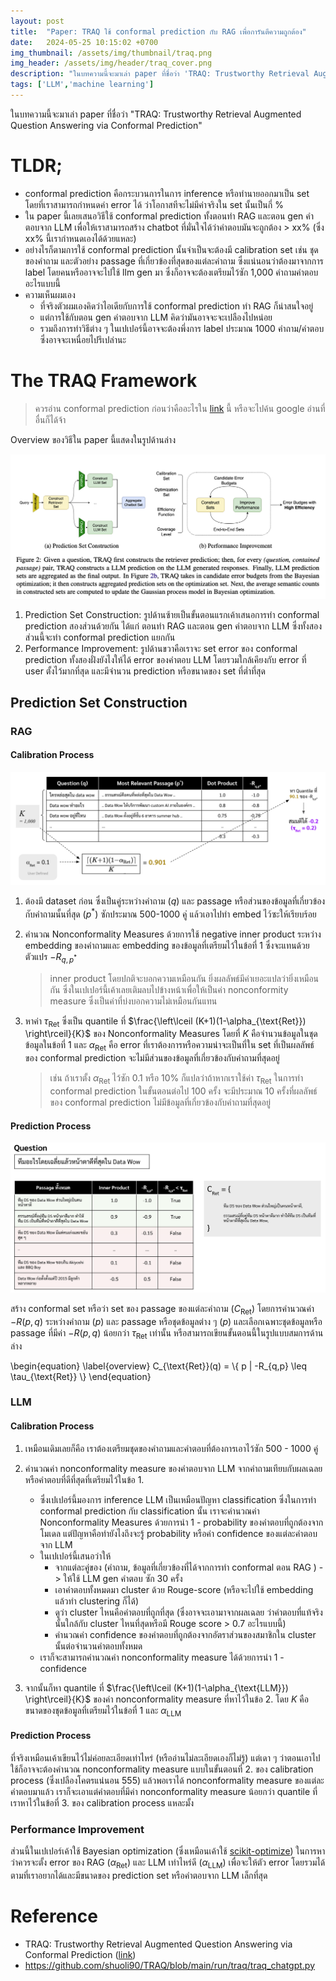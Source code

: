 ```yaml
---
layout: post
title:  "Paper: TRAQ ใช้ conformal prediction กับ RAG เพื่อการันตีความถูกต้อง"
date:   2024-05-25 10:15:02 +0700
img_thumbnail: /assets/img/thumbnail/traq.png
img_header: /assets/img/header/traq_cover.png
description: "ในบทความนี้จะมาเล่า paper ที่ชื่อว่า 'TRAQ: Trustworthy Retrieval Augmented Question Answering via Conformal Prediction' ซึ่งเป็นการทำ conformal prediction กับ RAG และ LLM เพื่อให้มั่นใจได้ว่า LLM จะตอบคำถามผิดไม่เกินกว่า % ที่เราตั้งไว้"
tags: ['LLM','machine learning']
---
```


ในบทความนี้จะมาเล่า paper ที่ชื่อว่า "TRAQ: Trustworthy Retrieval Augmented Question Answering via Conformal Prediction"

# TLDR;
- conformal prediction คือกระบวนการในการ inference หรือทำนายออกมาเป็น set โดยที่เราสามารถกำหนดค่า error ได้ ว่าโอกาสทีจะไม่มีค่าจริงใน set นั้นเป็นกี่ %
- ใน paper นี้เลยเสนอวิธีใช้ conformal prediction ทั้งตอนทำ RAG และตอน gen คำตอบจาก LLM เพื่อให้เราสามารถสร้าง chatbot ที่มั่นใจได้ว่าคำตอบมันจะถูกต้อง > xx% (ซึ่ง xx% นี้เรากำหนดเองได้ด้วยแหละ)
- อย่างไรก็ตามการใช้ conformal prediction นั้นจำเป็นจะต้องมี calibration set เช่น ชุดของคำถาม และตัวอย่าง passage ที่เกี่ยวข้องที่สุดของแต่ละคำถาม ซึ่งแน่นอนว่าต้องมาจากการ label โดยคนหรืออาจจะไปใช้ llm gen มา ซึ่งก็อาจจะต้องเตรียมไว้ซัก 1,000 คำถามคำตอบ อะไรแบบนี้
- ความเห็นผมเอง 
    - ที่จริงตัวผมเองคิดว่าไอเดียกับการใช้ conformal prediction ทำ RAG ก็น่าสนใจอยู่ 
    - แต่การใช้กับตอน gen คำตอบจาก LLM คิดว่ามันอาจจะจะเปลืองไปหน่อย 
    - รวมถึงการทำวิธีต่าง ๆ ในเปเปอร์นี้อาจจะต้องพึ่งการ label ประมาณ 1000 คำถาม/คำตอบ ซึ่งอาจจะเหนื่อยไปรึเปล่านะ 


# The TRAQ Framework

> ควรอ่าน conformal prediction ก่อนว่าคืออะไรใน [link](http://localhost:4000/2024/05/15/conformal-prediction.html) นี้ หรือจะไปค้น google อ่านที่อื่นก็ได้จ้า

Overview ของวิธีใน paper นี้แสดงในรูปด้านล่าง

![alt text](/assets/img/traq/overview_process.png)

1. Prediction Set Construction: รูปด้านซ้ายเป็นขั้นตอนแรกเค้าเสนอการทำ conformal prediction สองส่วนด้วยกัน ได้แก่ ตอนทำ RAG และตอน gen คำตอบจาก LLM ซึ่งทั้งสองส่วนนี้จะทำ conformal prediction แยกกัน
2. Performance Improvement: รูปด้านขวาคือเราจะ set error ของ conformal prediction ทั้งสองฝั่งยังไงให้ได้ error ของคำตอบ LLM โดยรวมใกล้เคียงกับ error ที่ user ตั้งไว้มากที่สุด และมีจำนวน prediction หรือขนาดของ set ที่ต่ำที่สุด

## Prediction Set Construction

### RAG

#### Calibration Process

![alt text](/assets/img/traq/ret-calibration-process.png)

1. ต้องมี dataset ก่อน ซึ่งเป็นคู่ระหว่างคำถาม ($q$) และ passage หรือส่วนของข้อมูลที่เกี่ยวข้องกับคำถามนั้นที่สุด ($p^*$) ซักประมาณ 500-1000 คู่ แล้วเอาไปทำ embed ไว้ซะให้เรียบร้อย
2. คำนวณ Nonconformality Measures ด้วยการใช้ negative inner product ระหว่าง embedding ของคำถามและ embedding ของข้อมูลที่เตรียมไว้ในข้อที่ 1 ซึ่งจะแทนด้วยตัวแปร $-R_{q,p^*}$

    > inner product โดยปกติจะบอกความเหมือนกัน ยิ่งผลลัพธ์มีค่าเยอะแปลว่ายิ่งเหมือนกัน ซึ่งในเปเปอร์นี้เค้าเลยเติมลบไปข้างหน้าเพื่อให้เป็นค่า nonconformity measure ซึ่งเป็นค่าที่บ่งบอกความไม่เหมือนกันแทน

3. หาค่า $\tau_{\text{Ret}}$  ซึ่งเป็น quantile ที่ $\frac{\left\lceil (K+1)(1-\alpha_{\text{Ret}}) \right\rceil}{K}$ ของ Nonconformality Measures โดยที่ $K$ คือจำนวนข้อมูลในชุดข้อมูลในข้อที่ 1 และ $\alpha_{\text{Ret}}$ คือ error ที่เราต้องการหรือความน่าจะเป็นที่ใน set ที่เป็นผลลัพธ์ของ conformal prediction จะไม่มีส่วนของข้อมูลที่เกี่ยวข้องกับคำถามที่สุดอยู่ 

    > เช่น ถ้าเราตั้ง $\alpha_{\text{Ret}}$ ไว้ซัก 0.1 หรือ 10% ก็แปลว่าถ้าหากเราใช้ค่า $\tau_{\text{Ret}}$ ในการทำ conformal prediction ในขั้นตอนต่อไป 100 ครั้ง จะมีประมาณ 10 ครั้งที่ผลลัพธ์ของ conformal prediction ไม่มีข้อมูลที่เกี่ยวข้องกับคำถามที่สุดอยู่


#### Prediction Process

![alt text](/assets/img/traq/ret-prediction-process.png)

สร้าง conformal set หรือว่า set ของ passage ของแต่ละคำถาม ($C_{\text{Ret}}$) โดยการคำนวณค่า $-R(p,q)$ ระหว่างคำถาม ($p$) และ passage หรือชุดข้อมูลต่าง ๆ ($p$) และเลือกเฉพาะชุดข้อมูลหรือ passage ที่มีค่า $-R(p,q)$ น้อยกว่า $\tau_{\text{Ret}}$ เท่านั้น หรือสามารถเขียนขั้นตอนนี้ในรูปแบบสมการด้านล่าง

\begin{equation}
    \label{overview}
    C_{\text{Ret}}(q) = \\{ p | -R_{q,p} \leq \tau_{\text{Ret}} \\}
\end{equation}



### LLM

#### Calibration Process

1. เหมือนเดิมเลยก็คือ เราต้องเตรียมชุดของคำถามและคำตอบที่ต้องการเอาไว้ซัก 500 - 1000 คู่

2. คำนวณค่า nonconformality measure ของคำตอบจาก LLM จากคำถามเทียบกับผลเฉลยหรือคำตอบที่ดีที่สุดที่เตรียมไว้ในข้อ 1.
    - ซึ่งเปเปอร์นี้มองการ inference LLM เป็นเหมือนปัญหา classification ซึ่งในการทำ conformal prediction กับ classification นั้น เราจะคำนวณค่า Nonconformality Measures ด้วยการนำ 1 - probability ของคำตอบที่ถูกต้องจากโมเดล แต่ปัญหาคือทำยังไงถึงจะรู้ probability หรือค่า confidence ของแต่ละคำตอบจาก LLM 
    - ในเปเปอร์นี้เสนอว่าให้
        - จากแต่ละคู่ของ (คำถาม, ข้อมูลที่เกี่ยวข้องที่ได้จากการทำ conformal ตอน RAG ) -> ให้ใช้ LLM gen คำตอบ ซัก 30 ครั้ง 
        - เอาคำตอบทั้งหมดมา cluster ด้วย Rouge-score (หรือจะไปใช้ embedding แล้วทำ clustering ก็ได้) 
        - ดูว่า cluster ไหนคือคำตอบที่ถูกที่สุด (ซึ่งอาจจะเอามาจากผลเฉลย ว่าคำตอบที่แท้จริงนั้นใกล้กับ cluster ไหนที่สุดหรือมี Rouge score > 0.7 อะไรแบบนี้) 
        - คำนวณค่า confidence ของคำตอบที่ถูกต้องจากอัตราส่วนของสมาชิกใน cluster นั้นต่อจำนวนคำตอบทั้งหมด 
    - เราก็จะสามารถคำนวณค่า nonconformality measure ได้ด้วยการนำ 1 - confidence 

3. จากนั้นก็หา quantile ที่ $\frac{\left\lceil (K+1)(1-\alpha_{\text{LLM}}) \right\rceil}{K}$ ของค่า nonconformality measure ที่หาไว้ในข้อ 2. โดย $K$ คือขนาดของชุดข้อมูลที่เตรียมไว้ในข้อที่ 1 และ $\alpha_{\text{LLM}}$ 

#### Prediction Process

ที่จริงเหมือนเค้าเขียนไว้ไม่ค่อยละเอียดเท่าไหร่ (หรืออ่านไม่ละเอียดเองก็ไม่รู้) แต่เดา ๆ ว่าตอนเอาไปใช้ก็อาจจะต้องคำนวณ nonconformality measure แบบในขั้นตอนที่ 2. ของ calibration process (ซึ่งเปลืองโคตรแน่นอน 555) แล้วพอเราได้ nonconformality measure ของแต่ละคำตอบมาแล้ว เราก็จะเอาแต่คำตอบที่มีค่า nonconformality measure น้อยกว่า quantile ที่เราหาไว้ในข้อที่ 3. ของ calibration process แหละมั้ง


### Performance Improvement

ส่วนนี้ในเปเปอร์เค้าใช้ Bayesian optimization (ซึ่งเหมือนเค้าใช้ [scikit-optimize](https://scikit-optimize.github.io/stable/)) ในการหาว่าควรจะตั้ง error ของ RAG ($\alpha_{\text{Ret}}$) และ LLM เท่าไหร่ดี ($\alpha_{\text{LLM}}$) เพื่อจะให้ตัว error โดยรวมได้ตามที่เราอยากได้และมีขนาดของ prediction set หรือคำตอบจาก LLM เล็กที่สุด 

# Reference
- TRAQ: Trustworthy Retrieval Augmented Question Answering via Conformal Prediction ([link](https://arxiv.org/pdf/2307.04642))
- https://github.com/shuoli90/TRAQ/blob/main/run/traq/traq_chatgpt.py


<!-- - https://docs.google.com/presentation/d/1e8xXTzQ9H6ih0BQspUaiCGlSNu55Os1sR4kbm8cCKuQ/edit#slide=id.g2df9fb2b8b8_0_6 -->